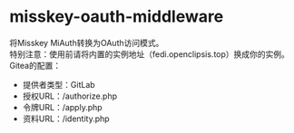 # misskey-oauth-middleware
将Misskey MiAuth转换为OAuth访问模式。\
特别注意：使用前请将内置的实例地址（fedi.openclipsis.top）换成你的实例。 \
Gitea的配置：
- 提供者类型：GitLab
- 授权URL：<app>/authorize.php
- 令牌URL：<app>/apply.php
- 资料URL：<app>/identity.php
